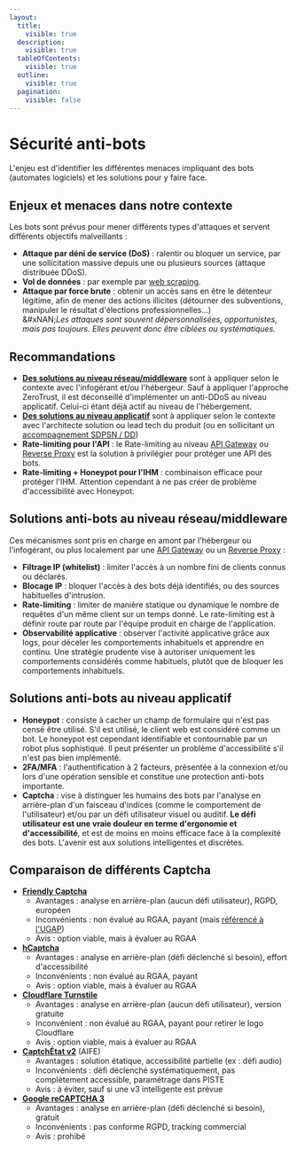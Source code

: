 ```yaml
---
layout:
  title:
    visible: true
  description:
    visible: true
  tableOfContents:
    visible: true
  outline:
    visible: true
  pagination:
    visible: false
---
```


# Sécurité anti-bots

L'enjeu est d'identifier les différentes menaces impliquant des bots (automates logiciels) et les solutions pour y faire face.

## Enjeux et menaces dans notre contexte

Les bots sont prévus pour mener différents types d'attaques et servent différents objectifs malveillants :

* **Attaque par déni de service (DoS)** : ralentir ou bloquer un service, par une sollicitation massive depuis une ou plusieurs sources (attaque distribuée DDoS).
* **Vol de données** : par exemple par [web scraping](https://fr.wikipedia.org/wiki/Web_scraping).
* **Attaque par force brute** : obtenir un accès sans en être le détenteur légitime, afin de mener des actions illicites (détourner des subventions, manipuler le résultat d'élections professionnelles...)\
  &#xNAN;_&#x4C;es attaques sont souvent dépersonnalisées, opportunistes, mais pas toujours. Elles peuvent donc être ciblées ou systématiques._

## Recommandations

* [**Des solutions au niveau réseau/middleware**](anti-bots.md#solutions-anti-bots-au-niveau-réseaumiddleware) sont à appliquer selon le contexte avec l'infogérant et/ou l'hébergeur. Sauf à appliquer l'approche ZeroTrust, il est déconseillé d'implémenter un anti-DDoS au niveau applicatif. Celui-ci étant déjà actif au niveau de l'hébergement.
* [**Des solutions au niveau applicatif**](anti-bots.md#solutions-anti-bots-au-niveau-applicatif) sont à appliquer selon le contexte avec l'architecte solution ou lead tech du produit (ou en sollicitant un [accompagnement SDPSN / DD](https://msociauxfr.sharepoint.com/teams/BureauDesignDev/SitePages/Notreoffre.aspx))
* **Rate-limiting pour l'API** : le Rate-limiting au niveau [API Gateway](../../concevoir/api/api-gateway.md) ou [Reverse Proxy](https://fr.wikipedia.org/wiki/Proxy_inverse) est la solution à privilégier pour protéger une API des bots.
* **Rate-limiting + Honeypot pour l'IHM** : combinaison efficace pour protéger l'IHM. Attention cependant à ne pas créer de problème d'accessibilité avec Honeypot.

## Solutions anti-bots au niveau réseau/middleware

Ces mécanismes sont pris en charge en amont par l'hébergeur ou l'infogérant, ou plus localement par une [API Gateway](../../concevoir/api/api-gateway.md) ou un [Reverse Proxy](https://fr.wikipedia.org/wiki/Proxy_inverse) :

* **Filtrage IP (whitelist)** : limiter l'accès à un nombre fini de clients connus ou déclarés.
* **Blocage IP** : bloquer l'accès à des bots déjà identifiés, ou des sources habituelles d'intrusion.
* **Rate-limiting** : limiter de manière statique ou dynamique le nombre de requêtes d'un même client sur un temps donné. Le rate-limiting est à définir route par route par l'équipe produit en charge de l'application.
* **Observabilité applicative** : observer l'activité applicative grâce aux logs, pour déceler les comportements inhabituels et apprendre en continu. Une stratégie prudente vise à autoriser uniquement les comportements considérés comme habituels, plutôt que de bloquer les comportements inhabituels.

## Solutions anti-bots au niveau applicatif

* **Honeypot** : consiste à cacher un champ de formulaire qui n'est pas censé être utilisé. S'il est utilisé, le client web est considéré comme un bot. Le honeypot est cependant identifiable et contournable par un robot plus sophistiqué. Il peut présenter un problème d'accessibilité s'il n'est pas bien implémenté.
* **2FA/MFA** : l'authentification à 2 facteurs, présentée à la connexion et/ou lors d'une opération sensible et constitue une protection anti-bots importante.
* **Captcha** : vise à distinguer les humains des bots par l'analyse en arrière-plan d'un faisceau d'indices (comme le comportement de l'utilisateur) et/ou par un défi utilisateur visuel ou auditif. **Le défi utilisateur est une vraie douleur en terme d'ergonomie et d'accessibilité**, et est de moins en moins efficace face à la complexité des bots. L'avenir est aux solutions intelligentes et discrètes.

## Comparaison de différents Captcha

* [**Friendly Captcha**](https://friendlycaptcha.com/fr/#features)
  * Avantages : analyse en arrière-plan (aucun défi utilisateur), RGPD, européen
  * Inconvénients : non évalué au RGAA, payant (mais [référencé à l'UGAP](https://www.ugap.fr/editeurs-logiciels/friendly-captcha-gmbh-f31479))
  * Avis : option viable, mais à évaluer au RGAA
* [**hCaptcha**](https://www.hcaptcha.com/#comprehensive)
  * Avantages : analyse en arrière-plan (défi déclenché si besoin), effort d'accessibilité
  * Inconvénients : non évalué au RGAA, payant
  * Avis : option viable, mais à évaluer au RGAA
* [**Cloudflare Turnstile**](https://www.cloudflare.com/application-services/products/turnstile/)
  * Avantages : analyse en arrière-plan (aucun défi utilisateur), version gratuite
  * Inconvénient : non évalué au RGAA, payant pour retirer le logo Cloudflare
  * Avis : option viable, mais à évaluer au RGAA
* [**CaptchÉtat v2**](https://static.piste.gouv.fr/captchEtat/docs/CAPTCHA_v2_GUIDE_IMPLEMENTATION.pdf) (AIFE)
  * Avantages : solution étatique, accessibilité partielle (ex : défi audio)
  * Inconvénients : défi déclenché systématiquement, pas complètement accessible, paramétrage dans PISTE
  * Avis : à éviter, sauf si une v3 intelligente est prévue
* [**Google reCAPTCHA 3**](https://cloud.google.com/security/products/recaptcha)
  * Avantages : analyse en arrière-plan (défi déclenché si besoin), gratuit
  * Inconvénients : pas conforme RGPD, tracking commercial
  * Avis : prohibé
